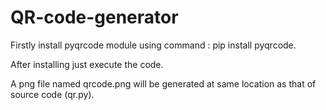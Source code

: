 # QR-code-generator
Firstly install pyqrcode module using command : pip install pyqrcode.

After installing just execute the code.

A png file named qrcode.png will be generated at same location as that of source code (qr.py).
